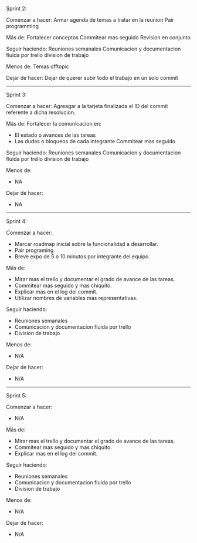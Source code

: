 Sprint 2:

Comenzar a hacer:
Armar agenda de temas a tratar en la reunion
Pair programming

Más de:
Fortalecer conceptos
Commitear mas seguido
Revision en conjunto

Seguir haciendo:
Reuniones semanales
Comunicacion y documentacion fluida por trello
division de trabajo

Menos de:
Temas offtopic

Dejar de hacer:
Dejar de querer subir todo el trabajo en un solo commit


***************************************************************

Sprint 3:

Comenzar a hacer:
Agreagar a la tarjeta finalizada el ID del commit referente a dicha resolucion.


Más de:
Fortalecer la comunicacion en:
 - El estado o avances de las tareas
 - Las dudas o bloqueos de cada integrante
Commitear mas seguido


Seguir haciendo:
Reuniones semanales
Comunicacion y documentacion fluida por trello
division de trabajo

Menos de:
- NA

Dejar de hacer:
- NA


***************************************************************

Sprint 4:

Comenzar a hacer:
- Marcar roadmap inicial sobre la funcionalidad a desarrollar.
- Pair programing.
- Breve expo de 5 o 10 minutos por integrante del equipo.

Más de:
- Mirar mas el trello y documentar el grado de avance de las tareas.
- Commitear mas seguido y mas chiquito.
- Explicar mas en el log del commit.
- Utilizar nombres de variables mas representativas.

Seguir haciendo:
- Reuniones semanales
- Comunicacion y documentacion fluida por trello
- Division de trabajo

Menos de:
- N/A

Dejar de hacer:
- N/A

***************************************************************

Sprint 5:

Comenzar a hacer:
- N/A 

Más de:
- Mirar mas el trello y documentar el grado de avance de las tareas.
- Commitear mas seguido y mas chiquito.
- Explicar mas en el log del commit.

Seguir haciendo:
- Reuniones semanales
- Comunicacion y documentacion fluida por trello
- Division de trabajo

Menos de:
- N/A

Dejar de hacer:
- N/A
